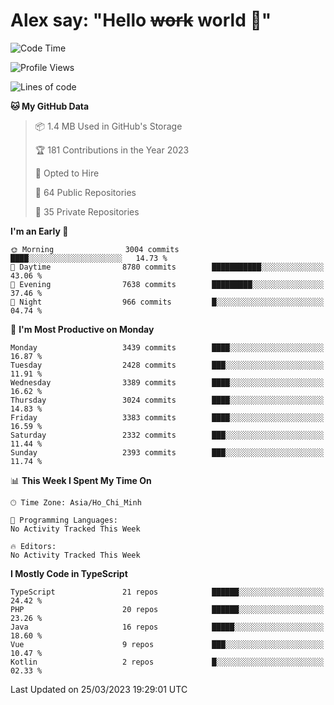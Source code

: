 # Alex say: "Hello ~~work~~ world 🐾"

<!--START_SECTION:waka-->
![Code Time](http://img.shields.io/badge/Code%20Time-839%20hrs%205%20mins-blue)

![Profile Views](http://img.shields.io/badge/Profile%20Views-1-blue)

![Lines of code](https://img.shields.io/badge/From%20Hello%20World%20I%27ve%20Written-41.9%20million%20lines%20of%20code-blue)

**🐱 My GitHub Data** 

> 📦 1.4 MB Used in GitHub's Storage 
 > 
> 🏆 181 Contributions in the Year 2023
 > 
> 💼 Opted to Hire
 > 
> 📜 64 Public Repositories 
 > 
> 🔑 35 Private Repositories 
 > 
**I'm an Early 🐤** 

```text
🌞 Morning                3004 commits        ████░░░░░░░░░░░░░░░░░░░░░   14.73 % 
🌆 Daytime                8780 commits        ███████████░░░░░░░░░░░░░░   43.06 % 
🌃 Evening                7638 commits        █████████░░░░░░░░░░░░░░░░   37.46 % 
🌙 Night                  966 commits         █░░░░░░░░░░░░░░░░░░░░░░░░   04.74 % 
```
📅 **I'm Most Productive on Monday** 

```text
Monday                   3439 commits        ████░░░░░░░░░░░░░░░░░░░░░   16.87 % 
Tuesday                  2428 commits        ███░░░░░░░░░░░░░░░░░░░░░░   11.91 % 
Wednesday                3389 commits        ████░░░░░░░░░░░░░░░░░░░░░   16.62 % 
Thursday                 3024 commits        ████░░░░░░░░░░░░░░░░░░░░░   14.83 % 
Friday                   3383 commits        ████░░░░░░░░░░░░░░░░░░░░░   16.59 % 
Saturday                 2332 commits        ███░░░░░░░░░░░░░░░░░░░░░░   11.44 % 
Sunday                   2393 commits        ███░░░░░░░░░░░░░░░░░░░░░░   11.74 % 
```


📊 **This Week I Spent My Time On** 

```text
🕑︎ Time Zone: Asia/Ho_Chi_Minh

💬 Programming Languages: 
No Activity Tracked This Week

🔥 Editors: 
No Activity Tracked This Week
```

**I Mostly Code in TypeScript** 

```text
TypeScript               21 repos            ██████░░░░░░░░░░░░░░░░░░░   24.42 % 
PHP                      20 repos            ██████░░░░░░░░░░░░░░░░░░░   23.26 % 
Java                     16 repos            █████░░░░░░░░░░░░░░░░░░░░   18.60 % 
Vue                      9 repos             ███░░░░░░░░░░░░░░░░░░░░░░   10.47 % 
Kotlin                   2 repos             █░░░░░░░░░░░░░░░░░░░░░░░░   02.33 % 
```




 Last Updated on 25/03/2023 19:29:01 UTC
<!--END_SECTION:waka-->
